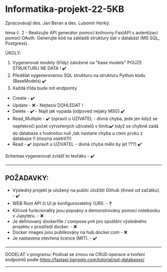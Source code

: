 # Informatika-projekt-22-5KB

Zpracovávají des. Jan Beran a des. Lubomír Horký:

téma č. 2 - Realizujte API generátor pomocí knihovny FastAPI s autentizací pomocí OAuth. Generujte kód na základě struktury dat v databázi (MS SQL, Postgress).


ÚKOLY:
1) Vygenerovat modely (třídy) založené na "base models" POUZE STRUKTURU NE DATA ! ✔️
2) Předělat vygenerovanou SQL strukturu na strukturu Python kódu (BaseModels) ✔️
3) Každá třída bude mít endpointy
- Create - ✔️
- Update - ❌ - Nejtezsi DOHLEDAT !
- Delete - ✔️ - Najit jak vypada (odpoved nejaky MSG) ✔️
- Read_Multiple - ✔️ (opravit u UZIVATEL - divná chyba, jede jen když se nepřekročí počet vytvořených uživatelů v limitu✔️ když se chybně zadá do databáze s hodnotou null ,tak nastane chyba u cteni prvku z databaze !! (mozna osetrit?))
- Read - ✔️ (opravit u UZIVATEL - divná chyba mělo by jet ???) ✔️

Schemas vygenerovat zvlášť to texťáku - ✔️

-------------------------------------------------------------------------
POŽADAVKY:
--
- Výsledný projekt je uložený na public úložišti Github (ihned od začátku). - ✔️
- WEB Root API či UI je konfigurovatelný (URI). - ❓
- Klíčové funkcionality jsou popsány a demonstrovány pomocí notebooku v Jupyteru. - ❌
- Je definovaný dockerfile / compose.yml pro spuštění výsledného projektu v prostředí docker. - ❌
- Docker images jsou publikovány na hub.docker.com - ❌
- Je nastavena otevřená licence (MIT). - ✔️

------------------------------------------------------------------------    
DODELAT v programu:
Podívat se znovu na CRUD operace a tvoření endpointů podle https://fastapi.tiangolo.com/tutorial/sql-databases/

------------------------------------------------------------------------
